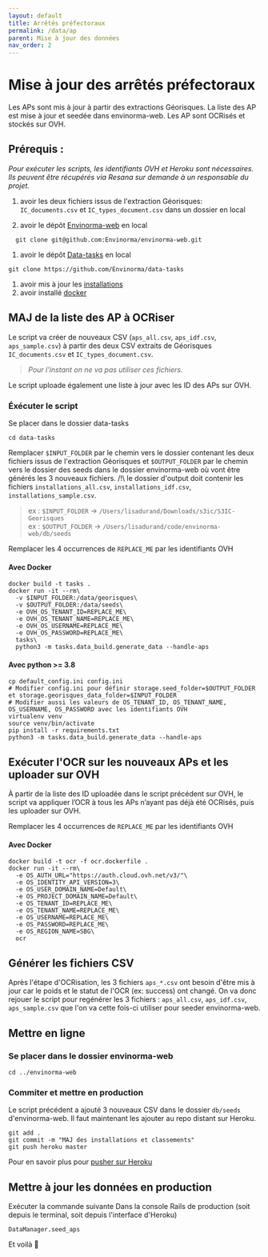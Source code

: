 ```yaml
---
layout: default
title: Arrêtés préfectoraux
permalink: /data/ap
parent: Mise à jour des données
nav_order: 2
---
```


# Mise à jour des arrêtés préfectoraux

Les APs sont mis à jour à partir des extractions Géorisques.
La liste des AP est mise à jour et seedée dans envinorma-web. Les AP sont OCRisés et stockés sur OVH.


## Prérequis :

_Pour exécuter les scripts, les identifiants OVH et Heroku sont nécessaires. Ils peuvent être récupérés via Resana sur demande à un responsable du projet._

1. avoir les deux fichiers issus de l'extraction Géorisques: `IC_documents.csv` et `IC_types_document.csv` dans un dossier en local

2. avoir le dépôt [Envinorma-web](https://github.com/Envinorma/envinorma-web) en local
  ```
    git clone git@github.com:Envinorma/envinorma-web.git
  ```
1. avoir le dépôt [Data-tasks](https://github.com/Envinorma/data-tasks) en local
  ```
  git clone https://github.com/Envinorma/data-tasks
  ```
1. avoir mis à jour les [installations](http://localhost:4000/data/classements)
1. avoir installé [docker](https://docs.docker.com/get-docker/)



## MAJ de la liste des AP à OCRiser

Le script va créer de nouveaux CSV (`aps_all.csv`, `aps_idf.csv`, `aps_sample.csv`) à partir des deux CSV extraits de Géorisques `IC_documents.csv` et `IC_types_document.csv`.
> _Pour l'instant on ne va pas utiliser ces fichiers._

Le script uploade également une liste à jour avec les ID des APs sur OVH.

### Éxécuter le script

Se placer dans le dossier data-tasks
```
cd data-tasks
```

Remplacer `$INPUT_FOLDER` par le chemin vers le dossier contenant les deux fichiers issus de l'extraction Géorisques et `$OUTPUT_FOLDER` par le chemin vers le dossier des seeds dans le dossier envinorma-web où vont être générés les 3 nouveaux fichiers.
/!\ le dossier d'output doit contenir les fichiers `installations_all.csv`, `installations_idf.csv`, `installations_sample.csv`.

> ex : `$INPUT_FOLDER` -> `/Users/lisadurand/Downloads/s3ic/S3IC-Georisques`\
> ex : `$OUTPUT_FOLDER` -> `/Users/lisadurand/code/envinorma-web/db/seeds`

Remplacer les 4 occurrences de `REPLACE_ME` par les identifiants OVH

#### Avec Docker
```
docker build -t tasks .
docker run -it --rm\
  -v $INPUT_FOLDER:/data/georisques\
  -v $OUTPUT_FOLDER:/data/seeds\
  -e OVH_OS_TENANT_ID=REPLACE_ME\
  -e OVH_OS_TENANT_NAME=REPLACE_ME\
  -e OVH_OS_USERNAME=REPLACE_ME\
  -e OVH_OS_PASSWORD=REPLACE_ME\
  tasks\
  python3 -m tasks.data_build.generate_data --handle-aps
```

#### Avec python >= 3.8
```
cp default_config.ini config.ini
# Modifier config.ini pour définir storage.seed_folder=$OUTPUT_FOLDER et storage.georisques_data_folder=$INPUT_FOLDER
# Modifier aussi les valeurs de OS_TENANT_ID, OS_TENANT_NAME, OS_USERNAME, OS_PASSWORD avec les identifiants OVH
virtualenv venv
source venv/bin/activate
pip install -r requirements.txt
python3 -m tasks.data_build.generate_data --handle-aps
```


## Exécuter l'OCR sur les nouveaux APs et les uploader sur OVH
À partir de la liste des ID uploadée dans le script précédent sur OVH, le script va appliquer l’OCR à tous les APs n’ayant pas déjà été OCRisés, puis les uploader sur OVH.

Remplacer les 4 occurrences de `REPLACE_ME` par les identifiants OVH

#### Avec Docker
```
docker build -t ocr -f ocr.dockerfile .
docker run -it --rm\
  -e OS_AUTH_URL="https://auth.cloud.ovh.net/v3/"\
  -e OS_IDENTITY_API_VERSION=3\
  -e OS_USER_DOMAIN_NAME=Default\
  -e OS_PROJECT_DOMAIN_NAME=Default\
  -e OS_TENANT_ID=REPLACE_ME\
  -e OS_TENANT_NAME=REPLACE_ME\
  -e OS_USERNAME=REPLACE_ME\
  -e OS_PASSWORD=REPLACE_ME\
  -e OS_REGION_NAME=SBG\
  ocr
```


## Générer les fichiers CSV
Après l'étape d'OCRisation, les 3 fichiers `aps_*.csv` ont besoin d'être mis à jour car le poids et le statut de l'OCR (ex: success) ont changé.
On va donc rejouer le script pour regénérer les 3 fichiers : `aps_all.csv`, `aps_idf.csv`, `aps_sample.csv` que l'on va cette fois-ci utiliser pour seeder envinorma-web.


## Mettre en ligne

### Se placer dans le dossier envinorma-web
```
cd ../envinorma-web
```

### Commiter et mettre en production
Le script précédent a ajouté 3 nouveaux CSV dans le dossier `db/seeds` d'envinorma-web.
Il faut maintenant les ajouter au repo distant sur Heroku.

```
git add .
git commit -m "MAJ des installations et classements"
git push heroku master
```
Pour en savoir plus pour [pusher sur Heroku](https://github.com/Envinorma/envinorma-web/#d%C3%A9ployer-sur-heroku)


## Mettre à jour les données en production

Exécuter la commande suivante Dans la console Rails de production (soit depuis le terminal, soit depuis  l'interface d'Heroku)
```
DataManager.seed_aps
```

Et voilà 🎉
